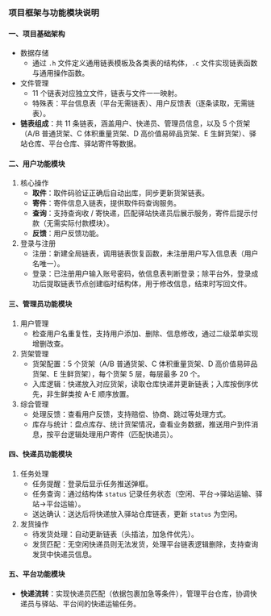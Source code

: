 ### 项目框架与功能模块说明

#### 一、项目基础架构

- 数据存储
	- 通过 `.h` 文件定义通用链表模板及各类表的结构体，`.c` 文件实现链表函数与通用操作函数。
- 文件管理
	- 11 个链表对应独立文件，链表与文件一一映射。
	- 特殊表：平台信息表（平台无需链表）、用户反馈表（逐条读取，无需链表）。
- **链表组成**：共 11 条链表，涵盖用户、快递员、管理员信息，以及 5 个货架（A/B 普通货架、C 体积重量货架、D 高价值易碎品货架、E 生鲜货架）、驿站仓库、平台仓库、驿站寄件等数据。

#### 二、用户功能模块

1. 核心操作
	- **取件**：取件码验证正确后自动出库，同步更新货架链表。
	- **寄件**：寄件信息入链表，提供取件码查询服务。
	- **查询**：支持查询收 / 寄快递，匹配驿站快递员后展示服务，寄件后提示付款（无需实际付款模块）。
	- **反馈**：用户反馈功能。
2. 登录与注册
	- 注册：新建全局链表，调用链表恢复函数，未注册用户写入信息表（用户名唯一）。
	- 登录：已注册用户输入账号密码，依信息表判断登录；除平台外，登录成功后提取链表节点创建临时结构体，用于修改信息，结束时写回文件。

#### 三、管理员功能模块

1. 用户管理
	- 检查用户名重复性，支持用户添加、删除、信息修改，通过二级菜单实现增删改查。
2. 货架管理
	- 货架配置：5 个货架（A/B 普通货架、C 体积重量货架、D 高价值易碎品货架、E 生鲜货架），每个货架 5 层，每层最多 20 个。
	- 入库逻辑：快递放入对应货架，读取仓库快递并更新链表；入库按倒序优先，非生鲜类按 A-E 顺序放置。
3. 综合管理
	- 处理反馈：查看用户反馈，支持赔偿、协商、跳过等处理方式。
	- 库存与统计：盘点库存、统计货架情况，查看业务数据，推送用户到件消息，按平台逻辑处理用户寄件（匹配快递员）。

#### 四、快递员功能模块

1. 任务处理
	- 任务提醒：登录后显示任务推送弹框。
	- 任务查询：通过结构体 `status` 记录任务状态（空闲、平台→驿站运输、驿站→平台运输）。
	- 送达确认：送达后将快递放入驿站仓库链表，更新 `status` 为空闲。
2. 发货操作
	- 待发货处理：自动更新链表（头插法，加急件优先）。
	- 发货匹配：无空闲快递员则无法发货，处理平台链表逻辑删除，支持查询发货中快递员信息。

#### 五、平台功能模块

- **快递流转**：实现快递员匹配（依据包裹加急等条件），管理平台仓库，协调快递员与驿站、平台间的快递运输任务。